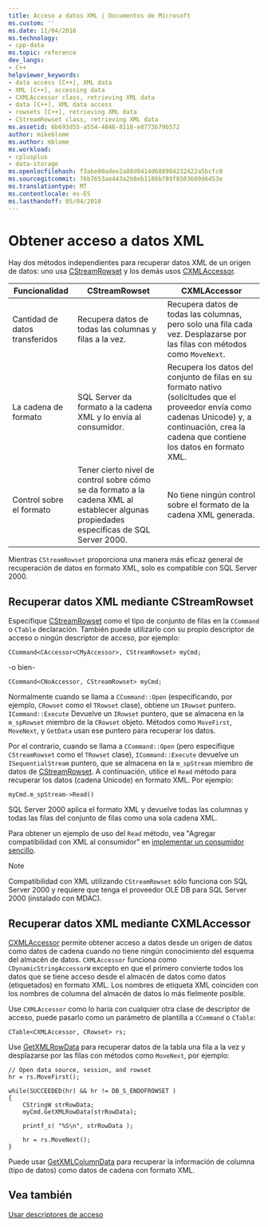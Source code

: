 ```yaml
---
title: Acceso a datos XML | Documentos de Microsoft
ms.custom: ''
ms.date: 11/04/2016
ms.technology:
- cpp-data
ms.topic: reference
dev_langs:
- C++
helpviewer_keywords:
- data access [C++], XML data
- XML [C++], accessing data
- CXMLAccessor class, retrieving XML data
- data [C++], XML data access
- rowsets [C++], retrieving XML data
- CStreamRowset class, retrieving XML data
ms.assetid: 6b693d55-a554-4846-8118-e8773b79b572
author: mikeblome
ms.author: mblome
ms.workload:
- cplusplus
- data-storage
ms.openlocfilehash: f3abe00adee2a88d0414d688984232422a5bcfc0
ms.sourcegitcommit: 76b7653ae443a2b8eb1186b789f8503609d6453e
ms.translationtype: MT
ms.contentlocale: es-ES
ms.lasthandoff: 05/04/2018
---
```

# <a name="accessing-xml-data"></a>Obtener acceso a datos XML
Hay dos métodos independientes para recuperar datos XML de un origen de datos: uno usa [CStreamRowset](../../data/oledb/cstreamrowset-class.md) y los demás usos [CXMLAccessor](../../data/oledb/cxmlaccessor-class.md).  
  
|Funcionalidad|CStreamRowset|CXMLAccessor|  
|-------------------|-------------------|------------------|  
|Cantidad de datos transferidos|Recupera datos de todas las columnas y filas a la vez.|Recupera datos de todas las columnas, pero solo una fila cada vez. Desplazarse por las filas con métodos como `MoveNext`.|  
|La cadena de formato|SQL Server da formato a la cadena XML y lo envía al consumidor.|Recupera los datos del conjunto de filas en su formato nativo (solicitudes que el proveedor envía como cadenas Unicode) y, a continuación, crea la cadena que contiene los datos en formato XML.|  
|Control sobre el formato|Tener cierto nivel de control sobre cómo se da formato a la cadena XML al establecer algunas propiedades específicas de SQL Server 2000.|No tiene ningún control sobre el formato de la cadena XML generada.|  
  
 Mientras `CStreamRowset` proporciona una manera más eficaz general de recuperación de datos en formato XML, solo es compatible con SQL Server 2000.  
  
## <a name="retrieving-xml-data-using-cstreamrowset"></a>Recuperar datos XML mediante CStreamRowset  
 Especifique [CStreamRowset](../../data/oledb/cstreamrowset-class.md) como el tipo de conjunto de filas en la `CCommand` o `CTable` declaración. También puede utilizarlo con su propio descriptor de acceso o ningún descriptor de acceso, por ejemplo:  
  
```  
CCommand<CAccessor<CMyAccessor>, CStreamRowset> myCmd;  
```  
  
 -o bien-  
  
```  
CCommand<CNoAccessor, CStreamRowset> myCmd;  
```  
  
 Normalmente cuando se llama a `CCommand::Open` (especificando, por ejemplo, `CRowset` como el `TRowset` clase), obtiene un `IRowset` puntero. `ICommand::Execute` Devuelve un `IRowset` puntero, que se almacena en la `m_spRowset` miembro de la `CRowset` objeto. Métodos como `MoveFirst`, `MoveNext`, y `GetData` usan ese puntero para recuperar los datos.  
  
 Por el contrario, cuando se llama a `CCommand::Open` (pero especifique `CStreamRowset` como el `TRowset` clase), `ICommand::Execute` devuelve un `ISequentialStream` puntero, que se almacena en la `m_spStream` miembro de datos de [CStreamRowset](../../data/oledb/cstreamrowset-class.md). A continuación, utilice el `Read` método para recuperar los datos (cadena Unicode) en formato XML. Por ejemplo:  
  
```  
myCmd.m_spStream->Read()  
```  
  
 SQL Server 2000 aplica el formato XML y devuelve todas las columnas y todas las filas del conjunto de filas como una sola cadena XML.  
  
 Para obtener un ejemplo de uso del `Read` método, vea "Agregar compatibilidad con XML al consumidor" en [implementar un consumidor sencillo](../../data/oledb/implementing-a-simple-consumer.md).  
  
> [!NOTE]
>  Compatibilidad con XML utilizando `CStreamRowset` sólo funciona con SQL Server 2000 y requiere que tenga el proveedor OLE DB para SQL Server 2000 (instalado con MDAC).  
  
## <a name="retrieving-xml-data-using-cxmlaccessor"></a>Recuperar datos XML mediante CXMLAccessor  
 [CXMLAccessor](../../data/oledb/cxmlaccessor-class.md) permite obtener acceso a datos desde un origen de datos como datos de cadena cuando no tiene ningún conocimiento del esquema del almacén de datos. `CXMLAccessor` funciona como `CDynamicStringAccessorW` excepto en que el primero convierte todos los datos que se tiene acceso desde el almacén de datos como datos (etiquetados) en formato XML. Los nombres de etiqueta XML coinciden con los nombres de columna del almacén de datos lo más fielmente posible.  
  
 Use `CXMLAccessor` como lo haría con cualquier otra clase de descriptor de acceso, puede pasarlo como un parámetro de plantilla a `CCommand` o `CTable`:  
  
```  
CTable<CXMLAccessor, CRowset> rs;  
```  
  
 Use [GetXMLRowData](../../data/oledb/cxmlaccessor-getxmlrowdata.md) para recuperar datos de la tabla una fila a la vez y desplazarse por las filas con métodos como `MoveNext`, por ejemplo:  
  
```  
// Open data source, session, and rowset  
hr = rs.MoveFirst();  

while(SUCCEEDED(hr) && hr != DB_S_ENDOFROWSET )  
{  
    CStringW strRowData;  
    myCmd.GetXMLRowData(strRowData);  
  
    printf_s( "%S\n", strRowData );  
  
    hr = rs.MoveNext();  
}  
```  
  
 Puede usar [GetXMLColumnData](../../data/oledb/cxmlaccessor-getxmlcolumndata.md) para recuperar la información de columna (tipo de datos) como datos de cadena con formato XML.  
  
## <a name="see-also"></a>Vea también  
 [Usar descriptores de acceso](../../data/oledb/using-accessors.md)